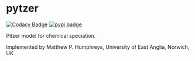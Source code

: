# pytzer

[![Codacy Badge](https://api.codacy.com/project/badge/Grade/2e98427c04a64c8fbc2dbf785a6a383a)](https://app.codacy.com/app/mvdh7/pytzer?utm_source=github.com&utm_medium=referral&utm_content=mvdh7/pytzer&utm_campaign=Badge_Grade_Dashboard)
[![pypi badge](https://pypi.org/project/pytzer/)](https://img.shields.io/pypi/v/pytzer.svg?style=popout)

Pitzer model for chemical speciation.

Implemented by Matthew P. Humphreys, University of East Anglia, Norwich, UK
